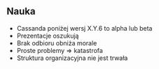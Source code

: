 ## Nauka

- Cassanda poniżej wersj X.Y.6 to alpha lub beta
- Prezentacje oszukują
- Brak odbioru obniża morale
- Proste problemy => katastrofa
- Struktura organizacyjna nie jest trwała
